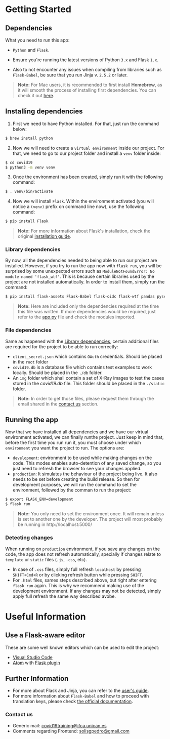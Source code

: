 # Getting Started
## Dependencies
What you need to run this app:

* `Python` and `Flask`.

* Ensure you're running the latest versions of Python `3.x` and Flask `1.x`.
* Also to not encounter any issues when compiling from libraries such as `Flask-Babel`, be sure that you run Jinja v. `2.5.2` or later.

> **Note:** For Mac users, it is recommended to first install **Homebrew**, as it will smooth the process of installing first dependencies. You can check it out [here](https://brew.sh/).

## Installing dependencies
1. First we need to have Python installed. For that, just run the command below:
```bash
$ brew install python
```
2. Now we will need to create a `virtual environment` inside our project. For that, we need to go to our project folder and install a `venv` folder inside:
```bash
$ cd covid19
$ python3 -m venv venv
```
3. Once the environment has been created, simply run it with the following command:
```bash
$ . venv/bin/activate
```
4. Now we will install `Flask`. Within the environment activated (you will notice a `(venv)` prefix on command line now), use the following command:
```bash
$ pip install Flask
```
> **Note:** For more information about Flask's installation, check the original [installation guide](https://flask.palletsprojects.com/en/1.1.x/installation/).

### Library dependencies
By now, all the dependencies needed to being able to run our project are installed. However, if you try to run the app now with `flask run`, you will be surprised by some unexpected errors such as `ModuleNotFoundError: No module named 'flask_wtf'`. This is because certain libraries used by the project are not installed automatically.
In order to install them, simply run the command:
```bash
$ pip install flask-assets Flask-Babel flask-oidc flask-wtf pandas pyscss
```
> **Note:** Here are included only the dependencies required at the time this file was written. If more dependencies would be required, just refer to the [app.py](https://github.com/laramaktub/covid19/blob/master/app.py) file and check the modules imported.

### File dependencies
Same as happened with the [Library dependencies](#library-dependencies), certain additional files are required for the project to be able to run correctly:
* `client_secret.json` which contains `OAuth` credentials. Should be placed in the `root` folder
* `covid19.db` is a database file which contains test examples to work locally. Should be placed in the `./db` folder.
* An `img` folder which shall contain a set of X-Ray images to test the cases stored in the  _covid19.db_ file. This folder should be placed in the `./static` folder.
> **Note:** In order to get those files, please request them through the email shared in the [contact us](#contact-us) section.

## Running the app
Now that we have installed all dependencies and we have our virtual environment activated, we can finally runthe project. Just keep in mind that, before the first time you run run it, you must choose under which `environment` you want the project to run. The options are:
* `development`: environment to be used while making changes on the code. This modes enables auto-detention of any saved change, so you just need to refresh the browser to see your changes applied.
* `production`: It simulates the behaviour of the project being live. It also needs to be set before creating the build release.
So then for development purposes, we will run the command to set the environment, followed by the comman to run the project:
```bash
$ export FLASK_ENV=development
$ flask run
```
> **Note:** You only need to set the environment once. It will remain unless is set to another one by the developer. The project will most probably be running in http://localhost:5000/


### Detecting changes
When running on `production` environment, if you save any changes on the code, the app does not refresh automatically, specially if changes relate to `template` or `static` files (`.js`, `.css`, etc).
* In case of `.css` files, simply full refresh `localhost` by pressing `SHIFT+Cmd+R` or by clicking refresh button while pressing `SHIFT`.
* For `.html` files, sames steps described above, but right after entering `flask run` again.
This is why we recommend making use of the development environment. If any changes may not be detected, simply apply full refresh the same way described avobe.

# Useful Information
## Use a Flask-aware editor
These are some well known editors which can be used to edit the project:

* [Visual Studio Code](https://code.visualstudio.com/)
* [Atom](https://atom.io/) with [Flask plugin](https://atom.io/packages/flask-snippets)


## Further Information
* For more about Flask and Jinja, you can refer to the [user's guide](https://flask.palletsprojects.com/en/1.1.x/).
* For more information about `Flask-Babel` and how to proceed with translation keys, please check [the official documentation](https://pythonhosted.org/Flask-Babel/).


### Contact us

* Generic mail: covid19training@ifca.unican.es
* Comments regarding Frontend: solisgpedro@gmail.com
